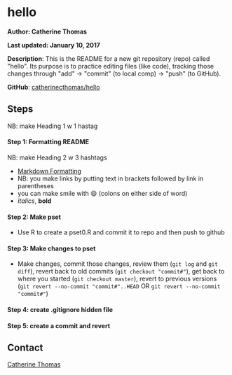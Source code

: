 # hello

**Author: Catherine Thomas**

**Last updated: January 10, 2017**

**Description**: This is the README for a new git repository (repo) called "hello". Its purpose is to practice editing files (like code), tracking those changes through "add" -> "commit" (to local comp) -> "push" (to GitHub). 

**GitHub**: [catherinecthomas/hello](https://github.com/catherinecthomas/hello)

## Steps
NB: make Heading 1 w 1 hastag

#### Step 1: Formatting README
NB: make Heading 2 w 3 hashtags
 - [Markdown Formatting](https://guides.github.com/features/mastering-markdown/)
 - NB: you make links by putting text in brackets followed by link in parentheses
 - you can make smile with :smile: (colons on either side of word)
 - _italics_, **bold**

#### Step 2: Make pset
 - Use R to create a pset0.R and commit it to repo and then push to github
 
#### Step 3: Make changes to pset
 - Make changes, commit those changes, review them (`git log` and `git diff`), revert back to old commits (`git checkout "commit#"`), get back to where you started (`git checkout master`), revert to previous versions (`git revert --no-commit "commit#"..HEAD` OR `git revert --no-commit "commit#"`)
 
#### Step 4: create .gitignore hidden file

#### Step 5: create a commit and revert 

## Contact
[Catherine Thomas](ccthomas@stanford.edu "ccthomas@stanford.edu")